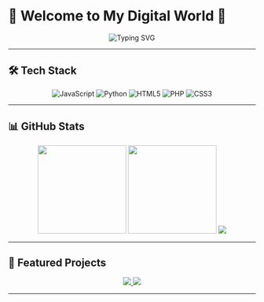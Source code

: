 # 🌸 Welcome to My Digital World 🌸

<div align="center">
  <img src="https://readme-typing-svg.demolab.com?font=Fira+Code&pause=1000&color=F75C7E&size=22&center=true&vCenter=true&width=435&lines=Hello+World!+I'm+Nian+Hoihan;📸+Photographer+%7C+💻+Developer;✨+Creating+digital+magic" alt="Typing SVG" />
</div>

---

## 🛠️ Tech Stack

<div align="center">
  
  ![JavaScript](https://img.shields.io/badge/JavaScript-F7DF1E?style=for-the-badge&logo=javascript&logoColor=black)
  ![Python](https://img.shields.io/badge/Python-3776AB?style=for-the-badge&logo=python&logoColor=white)
  ![HTML5](https://img.shields.io/badge/HTML5-E34F26?style=for-the-badge&logo=html5&logoColor=white)
  ![PHP](https://img.shields.io/badge/PHP-777BB4?style=for-the-badge&logo=php&logoColor=white)
  ![CSS3](https://img.shields.io/badge/CSS3-1572B6?style=for-the-badge&logo=css3&logoColor=white)

</div>

---

## 📊 GitHub Stats

<div align="center">
  <img height="180em" src="https://github-readme-stats.vercel.app/api?username=marvinli001&show_icons=true&theme=dracula&title_color=ff69b4&icon_color=ff69b4&text_color=9f9f9f&bg_color=0d1117" />
  <img height="180em" src="https://github-readme-stats.vercel.app/api/top-langs/?username=marvinli001&layout=compact&theme=dracula&title_color=ff69b4&text_color=9f9f9f&bg_color=0d1117" />
  <img src="https://github-readme-streak-stats.herokuapp.com/?user=marvinli001&theme=dracula&stroke=ff69b4&background=0d1117" />
</div>

---

## 🌟 Featured Projects

<div align="center">
  <a href="https://github.com/marvinli001/pose-gallery">
    <img src="https://github-readme-stats.vercel.app/api/pin/?username=marvinli001&repo=pose-gallery&theme=dracula&title_color=ff69b4&text_color=9f9f9f&bg_color=0d1117" />
  </a>
  <a href="https://github.com/marvinli001/frpc-gui-client">
    <img src="https://github-readme-stats.vercel.app/api/pin/?username=marvinli001&repo=frpc-gui-client&theme=dracula&title_color=ff69b4&text_color=9f9f9f&bg_color=0d1117" />
  </a>
</div>

---
